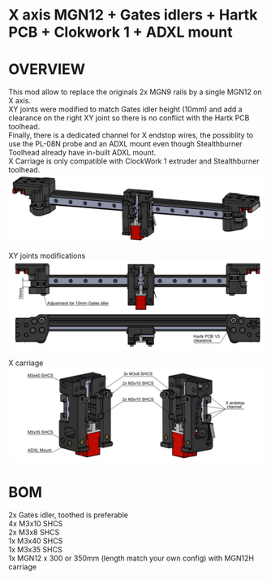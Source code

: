 # X axis MGN12 + Gates idlers + Hartk PCB + Clokwork 1 + ADXL mount
# OVERVIEW
This mod allow to replace the originals 2x MGN9 rails by a single MGN12 on X axis.  
XY joints were modified to match Gates idler height (10mm) and add a clearance on the right XY joint so there is no conflict with the Hartk PCB toolhead.  
Finally, there is a dedicated channel for X endstop wires, the possiblity to use the PL-08N probe and an ADXL mount even though Stealthburner Toolhead already have in-built ADXL mount.  
X Carriage is only compatible with ClockWork 1 extruder and Stealthburner toolhead.
![Overview](Images/Overview.jpg)

XY joints modifications
![XY_joints](Images/XY_joints.jpg)

X carriage
![X_carriage](Images/X_carriage.jpg)

# BOM
2x Gates idler, toothed is preferable  
4x M3x10 SHCS  
2x M3x8 SHCS  
1x M3x40 SHCS  
1x M3x35 SHCS  
1x MGN12 x 300 or 350mm (length match your own config) with MGN12H carriage  
